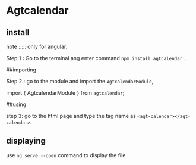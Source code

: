 # Agtcalendar

## install
note :::::  only for angular.

Step 1 : Go to the terminal ang enter command `npm install agtcalendar `.

##importing

Step 2 : go to the module and import the `AgtcalendarModule`,

   import { AgtcalendarModule } from `agtcalendar`;

##using

step 3: go to the html page and type the tag name as `<agt-calendar></agt-calendar>`.

## displaying
  
  use `ng serve --open` command to display the file


